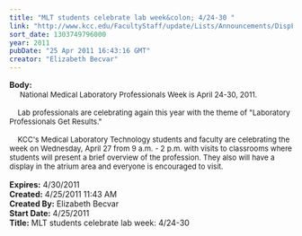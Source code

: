 ```yaml
---
title: "MLT students celebrate lab week&colon; 4/24-30 "
link: "http://www.kcc.edu/FacultyStaff/update/Lists/Announcements/DispForm.aspx?ID=245"
sort_date: 1303749796000
year: 2011
pubDate: "25 Apr 2011 16:43:16 GMT"
creator: "Elizabeth Becvar"
---
```


<div><b>Body:</b> <div class=ExternalClassB6820BF474FD487F9BD26446DDED672C><div> <font size=2>    National Medical Laboratory Professionals Week is April 24-30, 2011.</font></div><font size=2>
<div><br>    Lab professionals are celebrating again this year with the theme of &quot;Laboratory Professionals Get Results.&quot; </div>
<div><br>    KCC's Medical Laboratory Technology students and faculty are celebrating the week on Wednesday, April 27 from 9 a.m. - 2 p.m. with visits to classrooms where students will present a brief overview of the profession. They also will have a display in the atrium area and everyone is encouraged to visit.    <br> </font></div></div></div>
<div><b>Expires:</b> 4/30/2011</div>
<div><b>Created:</b> 4/25/2011 11:43 AM</div>
<div><b>Created By:</b> Elizabeth Becvar</div>
<div><b>Start Date:</b> 4/25/2011</div>
<div><b>Title:</b> MLT students celebrate lab week: 4/24-30 </div>
